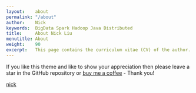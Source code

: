 ```yaml
---
layout:    about
permalink: "/about"
author:    Nick
keywords:  BigData Spark Hadoop Java Distributed
title:     About Nick Liu
menutitle: About
weight:    90
excerpt:   This page contains the curriculum vitae (CV) of the author.
--- 
```

<script async defer src="https://buttons.github.io/buttons.js"></script>

If you like this theme and like to show your appreciation then please leave a star in the GitHub repository or [buy me a coffee](https://www.paypal.me/xxx) - Thank you!

<p class="github-button-container">
<a class="github-button" href="https://github.com/kuncle/kuncle.github.io" data-size="large" data-show-count="true" aria-label="Star my blog on GitHub">nick</a>
</p>
